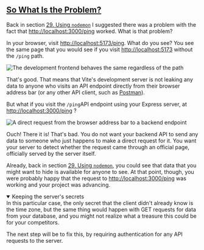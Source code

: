 <!-- So what is the problem? -->
<section
  id="so-what-is-the-problem"
  aria-labelledby="so-what-is-the-problem"
  data-item="What's the Problem?"
>
  <h2><a href="#so-what-is-the-problem">So What Is the Problem?</a></h2>

Back in section [29. Using `nodemon`](#using-nodemon) I suggested there was a problem with the fact that [http://localhost:3000/ping](http://localhost:3000/ping) worked. What is that problem?

In your browser, visit [http://localhost:5173/ping](http://localhost:5173/ping). What do you see? You see the same page that you would see if you visit [http://localhost:5173](http://localhost:5173/ping) without the `/ping` path.

![The development frontend behaves the same regardless of the path](images/5173_ping.webp)

That's good. That means that Vite's development server is not leaking any data to anyone who visits an API endpoint directly from their browser address bar (or any other API client, such as [Postman](https://www.postman.com/)).

But what if you visit the `/ping`API endpoint using your Express server, at [http://localhost:3000/ping](http://localhost:3000/ping) ?

![A direct request from the browser address bar to a backend endpoint](images/3000_ping.webp)

Ouch! There it is! That's bad. You do not want your backend API to send any data to someone who just happens to make a direct request for it. You want your server to detect whether the request came through an official page, officially served by the server itself.

Already, back in section [29. Using `nodemon`](#using-nodemon), you could see that data that you might want to hide is available for anyone to see. At that point, though, you were probably happy that the request to [http://localhost:3000/ping](http://localhost:3000/ping) was working and your project was advancing.

<details class="pivot" open>
<summary>Keeping the server's secrets</summary>
In this particular case, the only secret that the client didn't already know is the time zone, but the same thing would happen with GET requests for data from your database, and you might not realize what a treasure this could be for your competitors.

The next step will be to fix this, by requiring authentication for any API requests to the server.

</details>

</section>